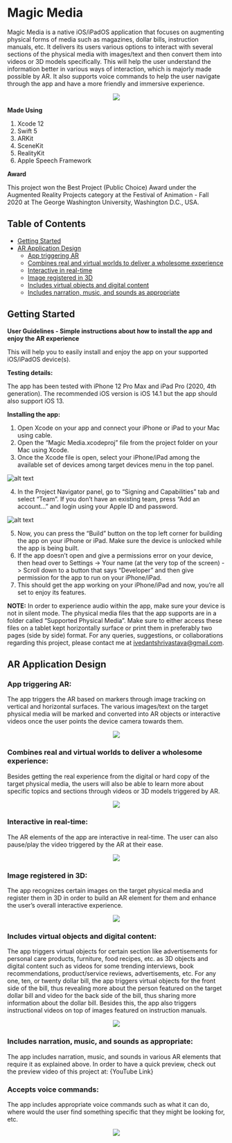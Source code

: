 # Magic Media

Magic Media is a native iOS/iPadOS application that focuses on augmenting physical forms of media such as magazines, dollar bills, instruction manuals, etc. It delivers its users various options to interact with several sections of the physical media with images/text and then convert them into videos or 3D models specifically. This will help the user understand the information better in various ways of interaction, which is majorly made possible by AR. It also supports voice commands to help the user navigate through the app and have a more friendly and immersive experience.

<p align="center">
  <img src="https://github.com/ivedants/MagicMedia/blob/main/Image%203.gif" />
</p>

**Made Using**

1. Xcode 12
2. Swift 5 
3. ARKit
4. SceneKit
5. RealityKit
6. Apple Speech Framework

**Award**

This project won the Best Project (Public Choice) Award under the Augmented Reality Projects category at the Festival of Animation - Fall 2020 at The George Washington University, Washington D.C., USA.

## Table of Contents

- [Getting Started](#getting-started)
- [AR Application Design](#AR-application-design)
  - [App triggering AR](#app-triggering-ar)
  - [Combines real and virtual worlds to deliver a wholesome experience](#combines-real-and-virtual-worlds-to-deliver-a-wholesome-experience)
  - [Interactive in real-time](#interactive-in-real-time)
  - [Image registered in 3D](#image-registered-in-3d)
  - [Includes virtual objects and digital content](#includes-virtual-objects-and-digital-content)
  - [Includes narration, music, and sounds as appropriate](#Includes-narration-music-and-sounds-as-appropriate)
  

## Getting Started

**User Guidelines - Simple instructions about how to install the app and enjoy the AR experience**

This will help you to easily install and enjoy the app on your supported iOS/iPadOS device(s).

**Testing details:**

The app has been tested with iPhone 12 Pro Max and iPad Pro (2020, 4th generation). The recommended iOS version is iOS 14.1 but the app should also support iOS 13.

**Installing the app:**

1. Open Xcode on your app and connect your iPhone or iPad to your Mac using cable.
2. Open the “Magic Media.xcodeproj” file from the project folder on your Mac using Xcode.
3. Once the Xcode file is open, select your iPhone/iPad among the available set of devices among target devices menu in the top panel.

![alt text](https://github.com/ivedants/MagicMedia/blob/main/Image%201.png)

4. In the Project Navigator panel, go to “Signing and Capabilities” tab and select “Team”. If you don’t have an existing team, press “Add an account...” and login using your Apple ID and password.

![alt text](https://github.com/ivedants/MagicMedia/blob/main/Image%202.png)

5. Now, you can press the “Build” button on the top left corner for building the app on your iPhone or iPad. Make sure the device is unlocked while the app is being built.
6. If the app doesn’t open and give a permissions error on your device, then head over to Settings -> Your name (at the very top of the screen) -> Scroll down to a button that says “Developer” and then give permission for the app to run on your iPhone/iPad.
7. This should get the app working on your iPhone/iPad and now, you’re all set to enjoy its features.

**NOTE:** In order to experience audio within the app, make sure your device is not in silent mode. The physical media files that the app supports are in a folder called “Supported Physical Media”. Make sure to either access these files on a tablet kept horizontally surface or print them in preferably two pages (side by side) format. For any queries, suggestions, or collaborations regarding this project, please contact me at ivedantshrivastava@gmail.com.

## AR Application Design

### App triggering AR: 

The app triggers the AR based on markers through image tracking on vertical and horizontal surfaces. The various images/text on the target physical media will be marked and converted into AR objects or interactive videos once the user points the device camera towards them.

<p align="center">
  <img src="https://github.com/ivedants/MagicMedia/blob/main/Image%204.gif" />
</p>

### Combines real and virtual worlds to deliver a wholesome experience:

Besides getting the real experience from the digital or hard copy of the target physical media, the users will also be able to learn more about specific topics and sections through videos or 3D models triggered by AR.

<p align="center">
  <img src="https://github.com/ivedants/MagicMedia/blob/main/Image%205.gif" />
</p>

### Interactive in real-time:

The AR elements of the app are interactive in real-time. The user can also pause/play the video triggered by the AR at their ease.

<p align="center">
  <img src="https://github.com/ivedants/MagicMedia/blob/main/Image%206.gif" />
</p>

### Image registered in 3D:

The app recognizes certain images on the target physical media and register them in 3D in order to build an AR element for them and enhance the user’s overall interactive experience.

<p align="center">
  <img src="https://github.com/ivedants/MagicMedia/blob/main/Image%207.gif" />
</p>

### Includes virtual objects and digital content: 

The app triggers virtual objects for certain section like advertisements for personal care products, furniture, food recipes, etc. as 3D objects and digital content such as videos for some trending interviews, book recommendations, product/service reviews, advertisements, etc. For any one, ten, or twenty dollar bill, the app triggers virtual objects for the front side of the bill, thus revealing more about the
person featured on the target dollar bill and video for the back side of the bill, thus sharing more information about the dollar bill. Besides this, the app also triggers instructional videos on top of images featured on instruction manuals.

<p align="center">
  <img src="https://github.com/ivedants/MagicMedia/blob/main/Image%208.gif" />
</p>

### Includes narration, music, and sounds as appropriate: 

The app includes narration, music, and sounds in various AR elements that require it as explained above. In order to have a quick preview, check out the preview video of this project at: {YouTube Link}

### Accepts voice commands: 

The app includes appropriate voice commands such as what it can do, where would the user find something specific that they might be looking for, etc.

<p align="center">
  <img src="https://github.com/ivedants/MagicMedia/blob/main/Image%209.gif" />
</p>


